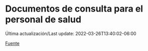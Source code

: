 # Documentos de consulta para el personal de salud

Última actualización/Last update: 2022-03-26T13:40:02-06:00

 [Fuente](https://coronavirus.gob.mx/personal-de-salud/documentos-de-consulta/)
